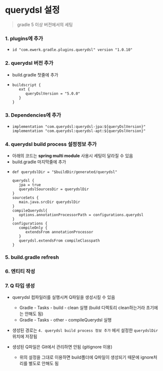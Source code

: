 # querydsl 설정
>  gradle 5 이상 버전에서의 세팅


### 1.  plugins에 추가
* ```
  id "com.ewerk.gradle.plugins.querydsl" version "1.0.10"
  ```

### 2. querydsl 버전 추가 
* build.gradle 첫줄에 추가
* ```
  buildscript {
     ext {
        queryDslVersion = "5.0.0"
     }
  }
  ```

### 3. Dependencies에 추가
* ```
  implementation "com.querydsl:querydsl-jpa:${queryDslVersion}"
  implementation "com.querydsl:querydsl-apt:${queryDslVersion}"
  ```

### 4. querydsl build process 설정정보 추가
* 아래의 코드는 **spring multi module** 사용시 세팅이 달라질 수 있음
* build.gradle 마지막줄에 추가
* ```
  def querydslDir = "$buildDir/generated/querydsl"
  
  querydsl {
     jpa = true
     querydslSourcesDir = querydslDir
  }
  sourceSets {
     main.java.srcDir querydslDir
  }
  compileQuerydsl{
     options.annotationProcessorPath = configurations.querydsl
  }
  configurations {
     compileOnly {
        extendsFrom annotationProcessor
     }
     querydsl.extendsFrom compileClasspath
  }
  ```

### 5. build.gradle refresh

### 6. 엔티티 작성

### 7. Q 타입 생성

* querydsl 컴파일러를 실행시켜 Q파일을 생성시킬 수 있음
  * Gradle - Tasks - build - clean 실행 (build 디렉토리 clean하는거라 초기에는 안해도 됨)
  * Gradle - Tasks - other - compileQuerydsl 실행

* 생성된 경로는 `4. querydsl build process 정보 추가` 에서 설정한 `querydslDir` 위치에 저장됨
* 생성된 Q파일은 Git에서 관리하면 안됨 (gitignore 이용)
  * 위의 설정을 그대로 이용하면 build폴더에 Q파일이 생성되기 때문에 ignore처리를 별도로 안해도 됨



















